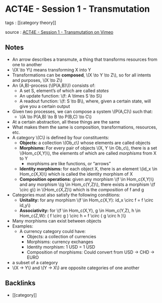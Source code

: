 # ACT4E - Session 1 - Transmutation

tags
: [[category theory]]

source
: [ACT4E - Session 1 - Transmutation on Vimeo](https://vimeo.com/499578322)


<a id="org9602833"></a>

## Notes

-   An arrow describes a transmute, a thing that transforms resources from one to another
-   \\(X \to Y\\) means transforming X into Y
-   Transformations can be **composed**, \\(X \to Y \to Z\\), so for all intents and purposes, \\(X \to Z\\)
-   An (A,B)-process (\\(P(A,B)\\)) consists of:
    -   A set S, element&rsquo;s of which are called _states_
    -   An update function: \\(f: A \times S \to S\\)
    -   A readout function: \\(f: S \to B\\), where, given a certain state, will give you a certain output
-   Given two processes, we can compose a system \\(P(A,C)\\) such that:
    -   \\(A \to P(A,B) \to B \to P(B,C) \to C\\)
-   At a certain abstraction, all these things are the same
-   What makes them the same is composition, transformations, resources, etc.
-   A category \\(C\\) is defined by four constituents:
    -   **Objects:** a collection \\(Ob\_c\\) whose elements are called objects
    -   **Morphisms:** For every pair of objects \\(X, Y \in Ob\_c\\), there is a set \\(Hom\_c(X,Y)\\), the elements of which are called _morphisms_ from X to Y
        -   morphisms are like functions, or &ldquo;arrows&rdquo;
    -   **Identity morphisms:** for each object X, there is an element \\(id\_x \in Hom\_c(X,X)\\) which is called the identity morphism of X
    -   **Composition operations:** given any morphism \\(f \in Hom\_c(X,Y)\\) and any morphism \\(g \in Hom\_c(Y,Z)\\), there exists a morphism \\(f \circ g\\) in \\(Hom\_c(X,Z)\\) which is the _composition_ of f and g
-   Categories must also satisfy the following conditions:
    -   **Unitality:** for any morphism \\(f \in Hom\_c(X,Y): id\_x \circ f = f \circ id\_y\\)
    -   **Associativity:** for \\(f \in Hom\_c(X,Y), g \in Hom\_c(Y,Z), h \in Hom\_c(Z,W): ( f \circ g ) \circ h = f \circ ( g \circ h )\\)
-   Many morphisms can exist between objects
-   Examples:
    -   A currency category could have:
        -   Objects: a collection of currencies
        -   Morphisms: currency exchanges
        -   Identity morphism: 1 USD = 1 USD
        -   Composition of morphisms: Could convert from USD -> CHD -> EURO
-   a subset of a category
-   \\(X -> Y\\) and \\(Y -> X\\) are opposite categories of one another


<a id="orgd2778d2"></a>

## Backlinks

-   [[category]]
